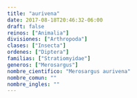 ```yaml
---
title: "aurivena"
date: 2017-08-18T20:46:32-06:00
draft: false
reinos: ["Animalia"]
divisiones: ["Arthropoda"]
clases: ["Insecta"]
ordenes: ["Diptera"]
familias: ["Stratiomyidae"]
generos: ["Merosargus"]
nombre_cientifico: "Merosargus aurivena"
nombre_comun: ""
nombre_ingles: ""
---
```

